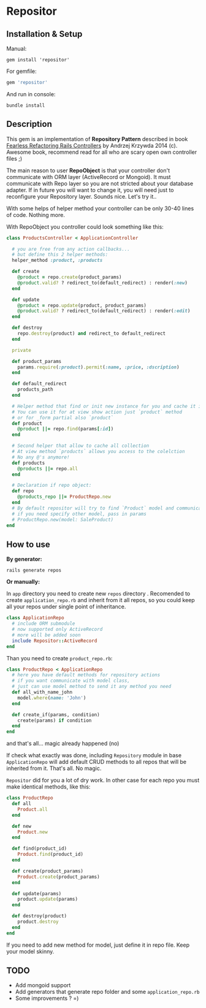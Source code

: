 # Repositor

[gem]: https://rubygems.org/gems/repositor

## Installation & Setup

Manual:
```
gem install 'repositor'
```

For gemfile:
```ruby
gem 'repositor'
```

And run in console:
```
bundle install
```

## Description

This gem is an implementation of **Repository Pattern** described in book [Fearless Refactoring Rails Controllers](http://rails-refactoring.com/) by Andrzej Krzywda 2014 (c). Awesome book, recommend read for all who are scary open own controller files ;)

The main reason to user **RepoObject** is that your controller don't communicate with ORM layer (ActiveRecord or Mongoid). It must communicate with Repo layer so you are not stricted about your database adapter. If in future you will want to change it, you will need just to reconfigure your Repository layer. Sounds nice. Let's try it..

With some helps of helper method your controller can be only 30-40 lines of code. Nothing more.

With RepoObject you controller could look something like this:
```ruby
class ProductsController < ApplicationController

  # you are free from any action callbacks...
  # but define this 2 helper methods:
  helper_method :product, :products

  def create
    @product = repo.create(product_params)
    @product.valid? ? redirect_to(default_redirect) : render(:new)
  end

  def update
    @product = repo.update(product, product_params)
    @product.valid? ? redirect_to(default_redirect) : render(:edit)
  end

  def destroy
    repo.destroy(product) and redirect_to default_redirect
  end

  private

  def product_params
    params.require(:product).permit(:name, :price, :dscription)
  end

  def default_redirect
    products_path
  end

  # Helper method that find or init new instance for you and cache it in ivar
  # You can use it for at view show action just `product` method
  # or for _form partial also `product`
  def product
    @product ||= repo.find(params[:id])
  end

  # Second helper that allow to cache all collection
  # At view method `products` allows you access to the colelction
  # No any @'s anymore!
  def products
    @products ||= repo.all
  end

  # Declaration if repo object:
  def repo
    @products_repo ||= ProductRepo.new
  end
  # By default repositor will try to find `Product` model and communicate with it
  # if you need specify other model, pass in params
  # ProductRepo.new(model: SaleProduct)
end
```

## How to use


**By generator:**

`rails generate repos`

**Or manually:**

In `app` directory you need to create new `repos` directory . Recomended to create `application_repo.rb` and inherit from it all repos, so you could keep all your repos under single point of inheritance.

```ruby
class ApplicationRepo
  # include ORM submodule
  # now supported only ActiveRecord
  # more will be added soon
  include Repositor::ActiveRecord
end
```

Than you need to create `product_repo.rb`:
```ruby
class ProductRepo < ApplicationRepo
  # here you have default methods for repository actions
  # if you want communicate with model class,
  # just can use model method to send it any method you need
  def all_with_name_john
    model.where(name: 'John')
  end

  def create_if(params, condition)
    create(params) if condition
  end
end
```
and that's all... magic already happened (no)

If check what exactly was done, including `Repository` module in base `ApplicationRepo` will add default CRUD methods to all repos that will be inherited from it. That's all. No magic.

`Repositor` did for you a lot of dry work. In other case for each repo you must make identical methods, like this:
```ruby
class ProductRepo
  def all
    Product.all
  end

  def new
    Product.new
  end

  def find(product_id)
    Product.find(product_id)
  end

  def create(product_params)
    Product.create(product_params)
  end

  def update(params)
    product.update(params)
  end

  def destroy(product)
    product.destroy
  end
end
```
If you need to add new method for model, just define it in repo file.
Keep your model skinny.

## TODO
* Add mongoid support
* Add generators that generate repo folder and some `application_repo.rb`
* Some improvements ? =)
